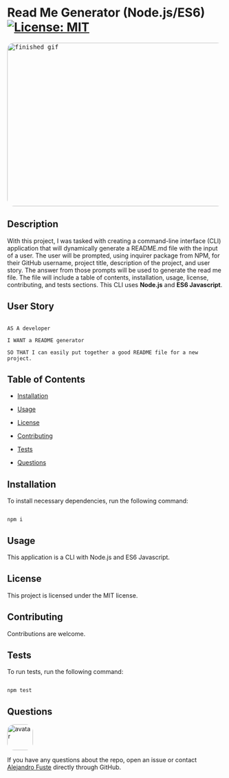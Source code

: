 # Read Me Generator (Node.js/ES6) [![License: MIT](https://img.shields.io/badge/License-MIT-blue.svg)](https://opensource.org/licenses/MIT)


<kbd><img src="./assets/readmeGif.gif" alt="finished gif" style="border-radius:16px" width="800" height="380"/></kbd>

## Description 

With this project, I was tasked with creating a command-line interface (CLI) application that will dynamically generate a README.md file with the input of a user. The user will be prompted, using inquirer package from NPM, for their GitHub username, project title, description of the project, and user story. The answer from those prompts will be used to generate the read me file. The file will include a table of contents, installation, usage, license, contributing, and tests sections. This CLI uses <strong>Node.js</strong> and <strong>ES6 Javascript</strong>. 

## User Story

```

AS A developer

I WANT a README generator

SO THAT I can easily put together a good README file for a new project. 

```

## Table of Contents

* [Installation](#installation)

* [Usage](#usage)

* [License](#license)

* [Contributing](#contributing)

* [Tests](#tests)

* [Questions](#questions)

## Installation

To install necessary dependencies, run the following command:

```

npm i

```

## Usage

This application is a CLI with Node.js and ES6 Javascript. 

## License

This project is licensed under the MIT license.

## Contributing

Contributions are welcome. 

## Tests 

To run tests, run the following command:

```

npm test

```

## Questions

<img src="https://avatars2.githubusercontent.com/u/48495840?v=4" alt="avatar" style="border-radius: 16px" width="60"/>

If you have any questions about the repo, open an issue or contact [Alejandro Fuste](https://github.com/Alejandro-Fuste) directly through GitHub.


